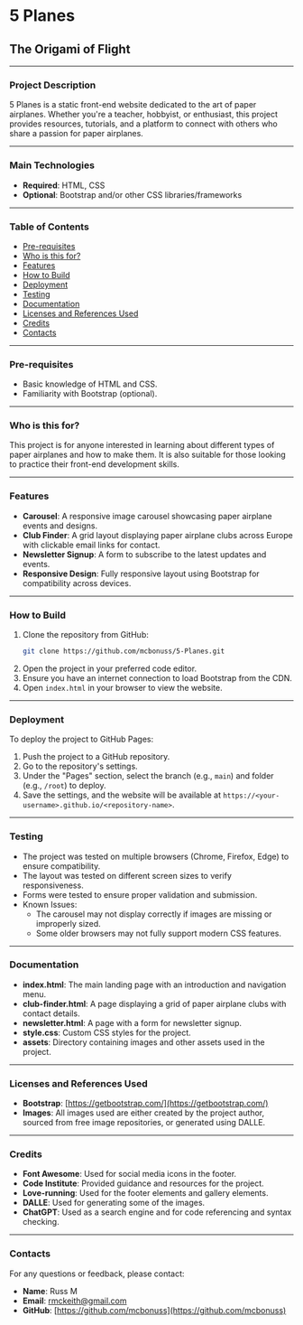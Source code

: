 # 5 Planes
## The Origami of Flight

---

### Project Description
5 Planes is a static front-end website dedicated to the art of paper airplanes. Whether you're a teacher, hobbyist, or enthusiast, this project provides resources, tutorials, and a platform to connect with others who share a passion for paper airplanes.

---

### Main Technologies
- **Required**: HTML, CSS
- **Optional**: Bootstrap and/or other CSS libraries/frameworks

---

### Table of Contents
- [Pre-requisites](#pre-requisites)
- [Who is this for?](#who-is-this-for)
- [Features](#features)
- [How to Build](#how-to-build)
- [Deployment](#deployment)
- [Testing](#testing)
- [Documentation](#documentation)
- [Licenses and References Used](#licenses-and-references-used)
- [Credits](#credits)
- [Contacts](#contacts)

---

### Pre-requisites
- Basic knowledge of HTML and CSS.
- Familiarity with Bootstrap (optional).

---

### Who is this for?
This project is for anyone interested in learning about different types of paper airplanes and how to make them. It is also suitable for those looking to practice their front-end development skills.

---

### Features
- **Carousel**: A responsive image carousel showcasing paper airplane events and designs.
- **Club Finder**: A grid layout displaying paper airplane clubs across Europe with clickable email links for contact.
- **Newsletter Signup**: A form to subscribe to the latest updates and events.
- **Responsive Design**: Fully responsive layout using Bootstrap for compatibility across devices.

---

### How to Build
1. Clone the repository from GitHub:
   ```bash
   git clone https://github.com/mcbonuss/5-Planes.git
   ```
2. Open the project in your preferred code editor.
3. Ensure you have an internet connection to load Bootstrap from the CDN.
4. Open `index.html` in your browser to view the website.

---

### Deployment
To deploy the project to GitHub Pages:
1. Push the project to a GitHub repository.
2. Go to the repository's settings.
3. Under the "Pages" section, select the branch (e.g., `main`) and folder (e.g., `/root`) to deploy.
4. Save the settings, and the website will be available at `https://<your-username>.github.io/<repository-name>`.

---

### Testing
- The project was tested on multiple browsers (Chrome, Firefox, Edge) to ensure compatibility.
- The layout was tested on different screen sizes to verify responsiveness.
- Forms were tested to ensure proper validation and submission.
- Known Issues:
  - The carousel may not display correctly if images are missing or improperly sized.
  - Some older browsers may not fully support modern CSS features.

---

### Documentation
- **index.html**: The main landing page with an introduction and navigation menu.
- **club-finder.html**: A page displaying a grid of paper airplane clubs with contact details.
- **newsletter.html**: A page with a form for newsletter signup.
- **style.css**: Custom CSS styles for the project.
- **assets**: Directory containing images and other assets used in the project.

---

### Licenses and References Used
- **Bootstrap**: [https://getbootstrap.com/](https://getbootstrap.com/)
- **Images**: All images used are either created by the project author, sourced from free image repositories, or generated using DALLE.

---

### Credits
- **Font Awesome**: Used for social media icons in the footer.
- **Code Institute**: Provided guidance and resources for the project.
- **Love-running**: Used for the footer elements and gallery elements. 
- **DALLE**: Used for generating some of the images.
- **ChatGPT**: Used as a search engine and for code referencing and syntax checking.

---

### Contacts
For any questions or feedback, please contact:
- **Name**: Russ M
- **Email**: rmckeith@gmail.com
- **GitHub**: [https://github.com/mcbonuss](https://github.com/mcbonuss)
```


